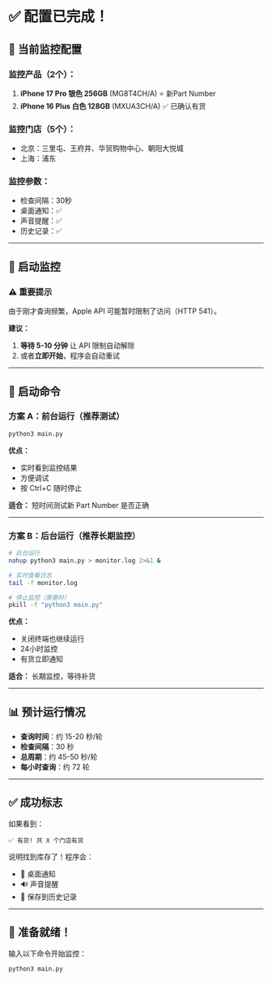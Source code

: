 # ✅ 配置已完成！

## 📱 当前监控配置

### 监控产品（2个）：
1. **iPhone 17 Pro 银色 256GB** (MG8T4CH/A) ⭐ 新Part Number
2. **iPhone 16 Plus 白色 128GB** (MXUA3CH/A) ✅ 已确认有货

### 监控门店（5个）：
- 北京：三里屯、王府井、华贸购物中心、朝阳大悦城
- 上海：浦东

### 监控参数：
- 检查间隔：30秒
- 桌面通知：✅
- 声音提醒：✅
- 历史记录：✅

---

## 🚀 启动监控

### ⚠️ 重要提示

由于刚才查询频繁，Apple API 可能暂时限制了访问（HTTP 541）。

**建议：**
1. **等待 5-10 分钟** 让 API 限制自动解除
2. 或者**立即开始**，程序会自动重试

---

## 🎯 启动命令

### 方案 A：前台运行（推荐测试）

```bash
python3 main.py
```

**优点：** 
- 实时看到监控结果
- 方便调试
- 按 Ctrl+C 随时停止

**适合：** 短时间测试新 Part Number 是否正确

---

### 方案 B：后台运行（推荐长期监控）

```bash
# 后台运行
nohup python3 main.py > monitor.log 2>&1 &

# 实时查看日志
tail -f monitor.log

# 停止监控（需要时）
pkill -f "python3 main.py"
```

**优点：** 
- 关闭终端也继续运行
- 24小时监控
- 有货立即通知

**适合：** 长期监控，等待补货

---

## 📊 预计运行情况

- **查询时间**：约 15-20 秒/轮
- **检查间隔**：30 秒
- **总周期**：约 45-50 秒/轮
- **每小时查询**：约 72 轮

---

## ✅ 成功标志

如果看到：
```
✅ 有货! 共 X 个门店有货
```

说明找到库存了！程序会：
- 🔔 桌面通知
- 🔊 声音提醒
- 📝 保存到历史记录

---

## 🎉 准备就绪！

输入以下命令开始监控：

```bash
python3 main.py
```

